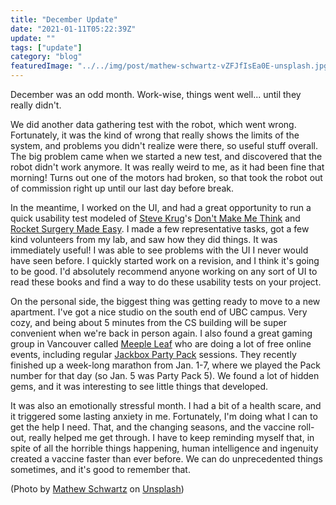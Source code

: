 ```yaml
---
title: "December Update"
date: "2021-01-11T05:22:39Z"
update: ""
tags: ["update"]
category: "blog"
featuredImage: "../../img/post/mathew-schwartz-vZFJfIsEa0E-unsplash.jpg"
---
```

December was an odd month. Work-wise, things went well... until they really didn't.

We did another data gathering test with the robot, which went wrong. Fortunately, it was the kind of wrong that really shows the limits of the system, and problems you didn't realize were there, so useful stuff overall. The big problem came when we started a new test, and discovered that the robot didn't work anymore. It was really weird to me, as it had been fine that morning! Turns out one of the motors had broken, so that took the robot out of commission right up until our last day before break.

In the meantime, I worked on the UI, and had a great opportunity to run a quick usability test modeled of [Steve Krug](https://sensible.com/)'s [Don't Make Me Think](https://sensible.com/dont-make-me-think/) and [Rocket Surgery Made Easy](https://sensible.com/rocket-surgery-made-easy/). I made a few representative tasks, got a few kind volunteers from my lab, and saw how they did things. It was immediately useful! I was able to see problems with the UI I never would have seen before. I quickly started work on a revision, and I think it's going to be good. I'd absolutely recommend anyone working on any sort of UI to read these books and find a way to do these usability tests on your project.

On the personal side, the biggest thing was getting ready to move to a new apartment. I've got a nice studio on the south end of UBC campus. Very cozy, and being about 5 minutes from the CS building will be super convenient when we're back in person again. I also found a great gaming group in Vancouver called [Meeple Leaf](https://www.meetup.com/Meeple-Leaf/) who are doing a lot of free online events, including regular [Jackbox Party Pack](https://www.jackboxgames.com/games/) sessions. They recently finished up a week-long marathon from Jan. 1-7, where we played the Pack number for that day (so Jan. 5 was Party Pack 5). We found a lot of hidden gems, and it was interesting to see little things that developed. 

It was also an emotionally stressful month. I had a bit of a health scare, and it triggered some lasting anxiety in me. Fortunately, I'm doing what I can to get the help I need. That, and the changing seasons, and the vaccine roll-out, really helped me get through. I have to keep reminding myself that, in spite of all the horrible things happening, human intelligence and ingenuity created a vaccine faster than ever before. We can do unprecedented things sometimes, and it's good to remember that.

(Photo by [Mathew Schwartz](https://unsplash.com/@cadop?utm_source=unsplash&utm_medium=referral&utm_content=creditCopyText) on [Unsplash](https://unsplash.com/s/photos/broken-robot?utm_source=unsplash&utm_medium=referral&utm_content=creditCopyText))